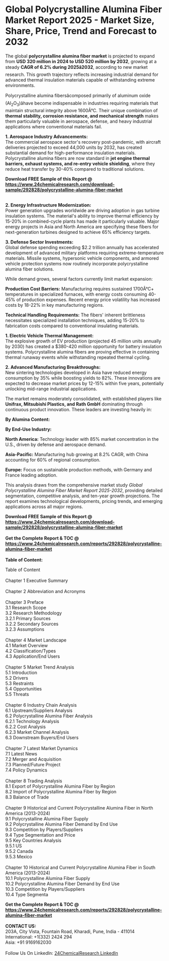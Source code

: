 <h1>Global Polycrystalline Alumina Fiber Market Report 2025 - Market Size, Share, Price, Trend and Forecast to 2032</h1><p>The global <strong>polycrystalline alumina fiber market</strong> is projected to expand from <strong>USD 320 million in 2024 to USD 520 million by 2032</strong>, growing at a steady <strong>CAGR of 6.2% during 2025â2032</strong>, according to new market research. This growth trajectory reflects increasing industrial demand for advanced thermal insulation materials capable of withstanding extreme environments.</p><p>Polycrystalline alumina fibersâcomposed primarily of aluminum oxide (Al<sub>2</sub>O<sub>3</sub>)âhave become indispensable in industries requiring materials that maintain structural integrity above 1600Â°C. Their unique combination of <strong>thermal stability, corrosion resistance, and mechanical strength</strong> makes them particularly valuable in aerospace, defense, and heavy industrial applications where conventional materials fail.</p><p><strong>1. Aerospace Industry Advancements:</strong><br>
The commercial aerospace sector's recovery post-pandemic, with aircraft deliveries projected to exceed 44,000 units by 2032, has created substantial demand for high-performance insulation materials. Polycrystalline alumina fibers are now standard in <strong>jet engine thermal barriers, exhaust systems, and re-entry vehicle shielding</strong>, where they reduce heat transfer by 30-40% compared to traditional solutions.</p><div><b>Download FREE Sample of this Report @ 
            <a href="https://www.24chemicalresearch.com/download-sample/292828/polycrystalline-alumina-fiber-market">
            https://www.24chemicalresearch.com/download-sample/292828/polycrystalline-alumina-fiber-market</a></b></div><br><p><strong>2. Energy Infrastructure Modernization:</strong><br>
Power generation upgrades worldwide are driving adoption in gas turbine insulation systems. The material's ability to improve thermal efficiency by 15-20% in combined-cycle plants has made it particularly valuable. Major energy projects in Asia and North America are specifying these fibers for next-generation turbines designed to achieve 65% efficiency targets.</p><p><strong>3. Defense Sector Investments:</strong><br>
Global defense spending exceeding $2.2 trillion annually has accelerated development of advanced military platforms requiring extreme-temperature materials. Missile systems, hypersonic vehicle components, and armored vehicle protection systems now routinely incorporate polycrystalline alumina fiber solutions.</p><p>While demand grows, several factors currently limit market expansion:</p><p><strong>Production Cost Barriers:</strong> Manufacturing requires sustained 1700Â°C+ temperatures in specialized furnaces, with energy costs consuming 40-45% of production expenses. Recent energy price volatility has increased costs by 18-22% in key manufacturing regions.</p><p><strong>Technical Handling Requirements:</strong> The fibers' inherent brittleness necessitates specialized installation techniques, adding 15-20% to fabrication costs compared to conventional insulating materials.</p><p><strong>1. Electric Vehicle Thermal Management:</strong><br>
The explosive growth of EV production (projected 45 million units annually by 2030) has created a $380-420 million opportunity for battery insulation systems. Polycrystalline alumina fibers are proving effective in containing thermal runaway events while withstanding repeated thermal cycling.</p><p><strong>2. Advanced Manufacturing Breakthroughs:</strong><br>
New sintering technologies developed in Asia have reduced energy consumption by 35% while boosting yields to 82%. These innovations are expected to decrease market prices by 12-15% within five years, potentially unlocking mid-range industrial applications.</p><p>The market remains moderately consolidated, with established players like <strong>Unifrax, Mitsubishi Plastics, and Rath GmbH</strong> dominating through continuous product innovation. These leaders are investing heavily in:</p><p><strong>By Alumina Content:</strong></p><p><strong>By End-Use Industry:</strong></p><p><strong>North America:</strong> Technology leader with 85% market concentration in the U.S., driven by defense and aerospace demand.</p><p><strong>Asia-Pacific:</strong> Manufacturing hub growing at 8.2% CAGR, with China accounting for 60% of regional consumption.</p><p><strong>Europe:</strong> Focus on sustainable production methods, with Germany and France leading adoption.</p><p>This analysis draws from the comprehensive market study <em>Global Polycrystalline Alumina Fiber Market Report 2025-2032</em>, providing detailed segmentation, competitive analysis, and ten-year growth projections. The report examines technological developments, pricing trends, and emerging applications across all major regions.</p><div><b>Download FREE Sample of this Report @ 
            <a href="https://www.24chemicalresearch.com/download-sample/292828/polycrystalline-alumina-fiber-market">
            https://www.24chemicalresearch.com/download-sample/292828/polycrystalline-alumina-fiber-market</a></b></div><br><div><b>Get the Complete Report & TOC @ 
            <a href="https://www.24chemicalresearch.com/reports/292828/polycrystalline-alumina-fiber-market">
            https://www.24chemicalresearch.com/reports/292828/polycrystalline-alumina-fiber-market</a></b></div><br>
            <b>Table of Content:</b><p>Table of Content<br />
<br />
Chapter 1 Executive Summary<br />
<br />
Chapter 2 Abbreviation and Acronyms<br />
<br />
Chapter 3 Preface<br />
3.1 Research Scope<br />
3.2 Research Methodology<br />
  3.2.1 Primary Sources<br />
  3.2.2 Secondary Sources<br />
  3.2.3 Assumptions<br />
		<br />
Chapter 4 Market Landscape<br />
4.1 Market Overview<br />
4.2 Classification/Types<br />
4.3 Application/End Users<br />
<br />
Chapter 5 Market Trend Analysis <br />
5.1 Introduction<br />
5.2 Drivers<br />
5.3 Restraints<br />
5.4 Opportunities<br />
5.5 Threats<br />
<br />
Chapter 6 Industry Chain Analysis<br />
6.1 Upstream/Suppliers Analysis<br />
6.2 Polycrystalline Alumina Fiber Analysis<br />
  6.2.1 Technology Analysis<br />
  6.2.2 Cost Analysis<br />
  6.2.3 Market Channel Analysis<br />
6.3 Downstream Buyers/End Users<br />
<br />
Chapter 7 Latest Market Dynamics<br />
7.1 Latest News<br />
7.2 Merger and Acquisition<br />
7.3 Planned/Future Project<br />
7.4 Policy Dynamics<br />
<br />
Chapter 8 Trading Analysis<br />
8.1 Export of Polycrystalline Alumina Fiber by Region<br />
8.2 Import of Polycrystalline Alumina Fiber by Region<br />
8.3 Balance of Trade<br />
<br />
Chapter 9 Historical and Current Polycrystalline Alumina Fiber in North America (2013-2024)<br />
9.1 Polycrystalline Alumina Fiber Supply <br />
9.2 Polycrystalline Alumina Fiber Demand by End Use<br />
9.3 Competition by Players/Suppliers<br />
9.4 Type Segmentation and Price<br />
9.5 Key Countries Analysis<br />
  9.5.1 US<br />
  9.5.2 Canada<br />
  9.5.3 Mexico<br />
<br />
Chapter 10 Historical and Current Polycrystalline Alumina Fiber in South America (2013-2024)<br />
10.1 Polycrystalline Alumina Fiber Supply <br />
10.2 Polycrystalline Alumina Fiber Demand by End Use<br />
10.3 Competition by Players/Suppliers<br />
10.4 Type Segmenta</p><div><b>Get the Complete Report & TOC @ 
            <a href="https://www.24chemicalresearch.com/reports/292828/polycrystalline-alumina-fiber-market">
            https://www.24chemicalresearch.com/reports/292828/polycrystalline-alumina-fiber-market</a></b></div><br><b>CONTACT US:</b><br>
            203A, City Vista, Fountain Road, Kharadi, Pune, India - 411014<br>
            International: +1(332) 2424 294<br>
            Asia: +91 9169162030 <br><br>
            Follow Us On LinkedIn: <a href="https://www.linkedin.com/company/24chemicalresearch/">24ChemicalResearch LinkedIn</a>